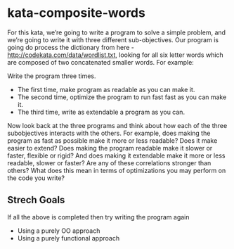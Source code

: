 # kata-composite-words

For this kata, we’re going to write a program to solve a simple problem, and we’re going to write it with three different sub-objectives. Our program is going do process the dictionary from here - http://codekata.com/data/wordlist.txt, looking for all six letter words which are composed of two concatenated smaller words. For example:

Write the program three times.
 - The first time, make program as readable as you can make it.
 - The second time, optimize the program to run fast fast as you can make it.
 - The third time, write as extendable a program as you can.
 
 

Now look back at the three programs and think about how each of the three subobjectives interacts with the others. For example, does making the program as fast as possible make it more or less readable? Does it make easier to extend? Does making the program readable make it slower or faster, flexible or rigid? And does making it extendable make it more or less readable, slower or faster? Are any of these correlations stronger than others? What does this mean in terms of optimizations you may perform on the code you write?


## Strech Goals 
If all the above is completed then try writing the program again
 - Using a purely OO approach
 - Using a purely functional approach
